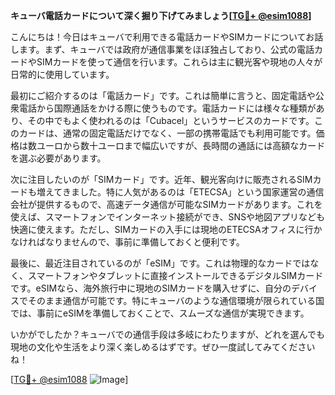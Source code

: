 **キューバ電話カードについて深く掘り下げてみましょう[[TG💪+ @esim1088](https://t.me/s/esim1088)]**

こんにちは！今日はキューバで利用できる電話カードやSIMカードについてお話します。まず、キューバでは政府が通信事業をほぼ独占しており、公式の電話カードやSIMカードを使って通信を行います。これらは主に観光客や現地の人々が日常的に使用しています。

最初にご紹介するのは「電話カード」です。これは簡単に言うと、固定電話や公衆電話から国際通話をかける際に使うものです。電話カードには様々な種類があり、その中でもよく使われるのは「Cubacel」というサービスのカードです。このカードは、通常の固定電話だけでなく、一部の携帯電話でも利用可能です。価格は数ユーロから数十ユーロまで幅広いですが、長時間の通話には高額なカードを選ぶ必要があります。

次に注目したいのが「SIMカード」です。近年、観光客向けに販売されるSIMカードも増えてきました。特に人気があるのは「ETECSA」という国家運営の通信会社が提供するもので、高速データ通信が可能なSIMカードがあります。これを使えば、スマートフォンでインターネット接続ができ、SNSや地図アプリなども快適に使えます。ただし、SIMカードの入手には現地のETECSAオフィスに行かなければなりませんので、事前に準備しておくと便利です。

最後に、最近注目されているのが「eSIM」です。これは物理的なカードではなく、スマートフォンやタブレットに直接インストールできるデジタルSIMカードです。eSIMなら、海外旅行中に現地のSIMカードを購入せずに、自分のデバイスでそのまま通信が可能です。特にキューバのような通信環境が限られている国では、事前にeSIMを準備しておくことで、スムーズな通信が実現できます。

いかがでしたか？キューバでの通信手段は多岐にわたりますが、どれを選んでも現地の文化や生活をより深く楽しめるはずです。ぜひ一度試してみてくださいね！

[[TG💪+ @esim1088](https://t.me/s/esim1088) ![Image](https://i.postimg.cc/Y0z9fWf4/image.png)]